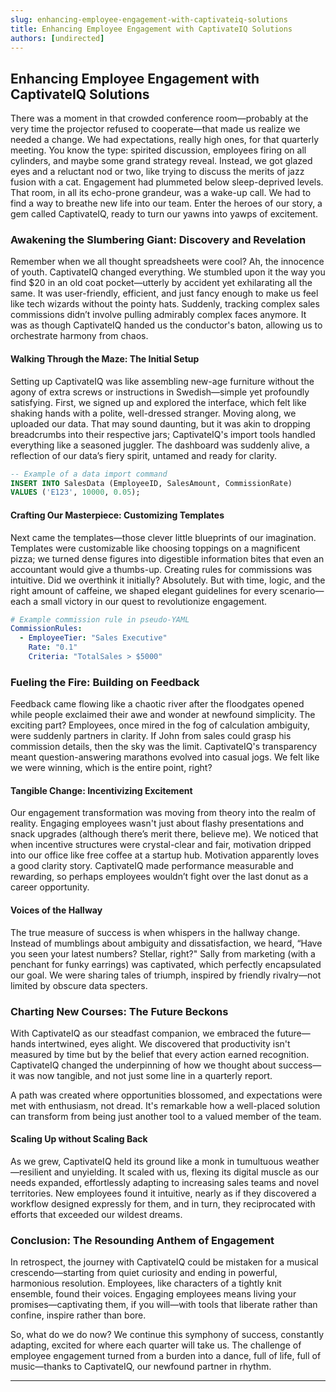 ```yaml
---
slug: enhancing-employee-engagement-with-captivateiq-solutions
title: Enhancing Employee Engagement with CaptivateIQ Solutions
authors: [undirected]
---
```



## Enhancing Employee Engagement with CaptivateIQ Solutions  

There was a moment in that crowded conference room—probably at the very time the projector refused to cooperate—that made us realize we needed a change. We had expectations, really high ones, for that quarterly meeting. You know the type: spirited discussion, employees firing on all cylinders, and maybe some grand strategy reveal. Instead, we got glazed eyes and a reluctant nod or two, like trying to discuss the merits of jazz fusion with a cat. Engagement had plummeted below sleep-deprived levels. That room, in all its echo-prone grandeur, was a wake-up call. We had to find a way to breathe new life into our team. Enter the heroes of our story, a gem called CaptivateIQ, ready to turn our yawns into yawps of excitement.

### Awakening the Slumbering Giant: Discovery and Revelation  

Remember when we all thought spreadsheets were cool? Ah, the innocence of youth. CaptivateIQ changed everything. We stumbled upon it the way you find $20 in an old coat pocket—utterly by accident yet exhilarating all the same. It was user-friendly, efficient, and just fancy enough to make us feel like tech wizards without the pointy hats. Suddenly, tracking complex sales commissions didn’t involve pulling admirably complex faces anymore. It was as though CaptivateIQ handed us the conductor's baton, allowing us to orchestrate harmony from chaos.  

#### Walking Through the Maze: The Initial Setup   

Setting up CaptivateIQ was like assembling new-age furniture without the agony of extra screws or instructions in Swedish—simple yet profoundly satisfying. First, we signed up and explored the interface, which felt like shaking hands with a polite, well-dressed stranger. Moving along, we uploaded our data. That may sound daunting, but it was akin to dropping breadcrumbs into their respective jars; CaptivateIQ's import tools handled everything like a seasoned juggler. The dashboard was suddenly alive, a reflection of our data’s fiery spirit, untamed and ready for clarity.  

```sql  
-- Example of a data import command  
INSERT INTO SalesData (EmployeeID, SalesAmount, CommissionRate)  
VALUES ('E123', 10000, 0.05);  
```  

#### Crafting Our Masterpiece: Customizing Templates  

Next came the templates—those clever little blueprints of our imagination. Templates were customizable like choosing toppings on a magnificent pizza; we turned dense figures into digestible information bites that even an accountant would give a thumbs-up. Creating rules for commissions was intuitive. Did we overthink it initially? Absolutely. But with time, logic, and the right amount of caffeine, we shaped elegant guidelines for every scenario—each a small victory in our quest to revolutionize engagement.  

```yaml  
# Example commission rule in pseudo-YAML  
CommissionRules:  
  - EmployeeTier: "Sales Executive"  
    Rate: "0.1"  
    Criteria: "TotalSales > $5000"  
```

### Fueling the Fire: Building on Feedback  

Feedback came flowing like a chaotic river after the floodgates opened while people exclaimed their awe and wonder at newfound simplicity. The exciting part? Employees, once mired in the fog of calculation ambiguity, were suddenly partners in clarity. If John from sales could grasp his commission details, then the sky was the limit. CaptivateIQ's transparency meant question-answering marathons evolved into casual jogs. We felt like we were winning, which is the entire point, right?

#### Tangible Change: Incentivizing Excitement  

Our engagement transformation was moving from theory into the realm of reality. Engaging employees wasn't just about flashy presentations and snack upgrades (although there’s merit there, believe me). We noticed that when incentive structures were crystal-clear and fair, motivation dripped into our office like free coffee at a startup hub. Motivation apparently loves a good clarity story. CaptivateIQ made performance measurable and rewarding, so perhaps employees wouldn’t fight over the last donut as a career opportunity.

#### Voices of the Hallway  

The true measure of success is when whispers in the hallway change. Instead of mumblings about ambiguity and dissatisfaction, we heard, “Have you seen your latest numbers? Stellar, right?" Sally from marketing (with a penchant for funky earrings) was captivated, which perfectly encapsulated our goal. We were sharing tales of triumph, inspired by friendly rivalry—not limited by obscure data specters.  

### Charting New Courses: The Future Beckons  

With CaptivateIQ as our steadfast companion, we embraced the future—hands intertwined, eyes alight. We discovered that productivity isn't measured by time but by the belief that every action earned recognition. CaptivateIQ changed the underpinning of how we thought about success—it was now tangible, and not just some line in a quarterly report.  

A path was created where opportunities blossomed, and expectations were met with enthusiasm, not dread. It's remarkable how a well-placed solution can transform from being just another tool to a valued member of the team.  

#### Scaling Up without Scaling Back  

As we grew, CaptivateIQ held its ground like a monk in tumultuous weather—resilient and unyielding. It scaled with us, flexing its digital muscle as our needs expanded, effortlessly adapting to increasing sales teams and novel territories. New employees found it intuitive, nearly as if they discovered a workflow designed expressly for them, and in turn, they reciprocated with efforts that exceeded our wildest dreams.   

### Conclusion: The Resounding Anthem of Engagement  

In retrospect, the journey with CaptivateIQ could be mistaken for a musical crescendo—starting from quiet curiosity and ending in powerful, harmonious resolution. Employees, like characters of a tightly knit ensemble, found their voices. Engaging employees means living your promises—captivating them, if you will—with tools that liberate rather than confine, inspire rather than bore.  

So, what do we do now? We continue this symphony of success, constantly adapting, excited for where each quarter will take us. The challenge of employee engagement turned from a burden into a dance, full of life, full of music—thanks to CaptivateIQ, our newfound partner in rhythm.  

---
